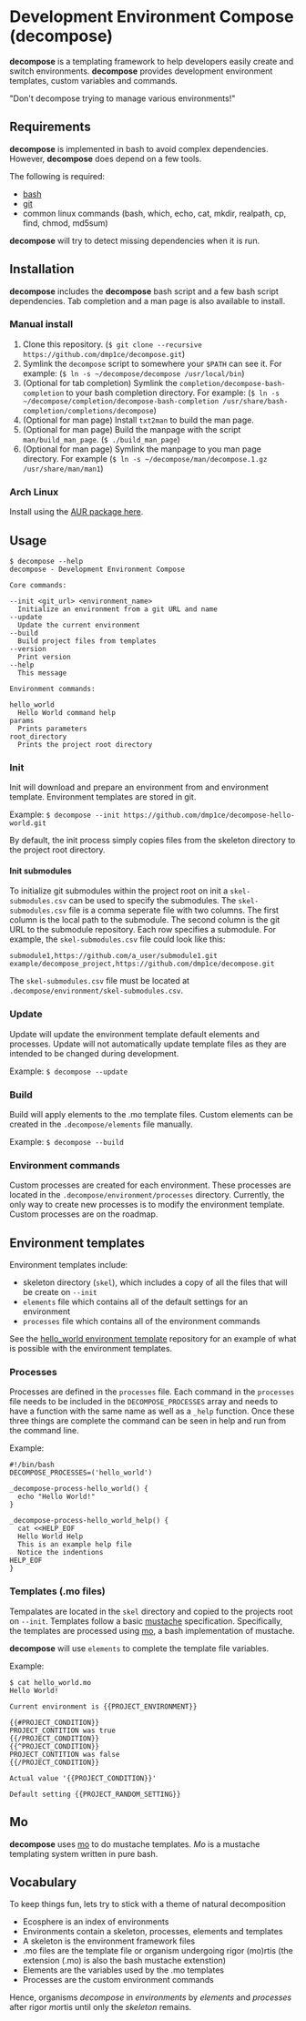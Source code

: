 # Development Environment Compose (**decompose**)

**decompose** is a templating framework to help developers easily create and switch environments. **decompose** provides development environment templates, custom variables and commands.

"Don't decompose trying to manage various environments!"

## Requirements

**decompose** is implemented in bash to avoid complex dependencies. However, **decompose** does depend on a few tools.

The following is required:
- [bash](https://en.wikipedia.org/wiki/Bash_%28Unix_shell%29)
- [git](www.git-scm.com)
- common linux commands (bash, which, echo, cat, mkdir, realpath, cp, find, chmod, md5sum)

**decompose** will try to detect missing dependencies when it is run.

## Installation

**decompose** includes the **decompose** bash script and a few bash script dependencies. Tab completion and a man page is also available to install.

### Manual install

1. Clone this repository. (`$ git clone --recursive https://github.com/dmp1ce/decompose.git`)
2. Symlink the `decompose` script to somewhere your `$PATH` can see it. For example: (`$ ln -s ~/decompose/decompose /usr/local/bin`)
3. (Optional for tab completion) Symlink the `completion/decompose-bash-completion` to your bash completion directory. For example: (`$ ln -s ~/decompose/completion/decompose-bash-completion /usr/share/bash-completion/completions/decompose`)
4. (Optional for man page) Install `txt2man` to build the man page.
5. (Optional for man page) Build the manpage with the script `man/build_man_page`. (`$ ./build_man_page`)
6. (Optional for man page) Symlink the manpage to you man page directory. For example (`$ ln -s ~/decompose/man/decompose.1.gz /usr/share/man/man1`)

### Arch Linux

Install using the [AUR package here](https://aur.archlinux.org/packages/decompose-git/).

## Usage

```
$ decompose --help
decompose - Development Environment Compose

Core commands:

--init <git_url> <environment_name>
  Initialize an environment from a git URL and name
--update
  Update the current environment
--build
  Build project files from templates
--version
  Print version
--help
  This message

Environment commands:

hello_world
  Hello World command help
params
  Prints parameters
root_directory
  Prints the project root directory
```

### Init

Init will download and prepare an environment from and environment template. Environment templates are stored in git.

Example:
`$ decompose --init https://github.com/dmp1ce/decompose-hello-world.git`

By default, the init process simply copies files from the skeleton directory to the project root directory.

#### Init submodules

To initialize git submodules within the project root on init a `skel-submodules.csv` can be used to specify the submodules. The `skel-submodules.csv` file is a comma seperate file with two columns. The first column is the local path to the submodule. The second column is the git URL to the submodule repository. Each row specifies a submodule. For example, the `skel-submodules.csv` file could look like this:

``` csv
submodule1,https://github.com/a_user/submodule1.git
example/decompose_project,https://github.com/dmp1ce/decompose.git
```

The `skel-submodules.csv` file must be located at `.decompose/environment/skel-submodules.csv`.

### Update

Update will update the environment template default elements and processes. Update will not automatically update template files as they are intended to be changed during development.

Example:
`$ decompose --update`

### Build

Build will apply elements to the .mo template files. Custom elements can be created in the `.decompose/elements` file manually.

Example:
`$ decompose --build`

### Environment commands

Custom processes are created for each environment. These processes are located in the `.decompose/environment/processes` directory. Currently, the only way to create new processes is to modify the environment template. Custom processes are on the roadmap.

## Environment templates

Environment templates include:

- skeleton directory (`skel`), which includes a copy of all the files that will be create on `--init`
- `elements` file which contains all of the default settings for an environment
- `processes` file which contains all of the environment commands

See the [hello_world environment template](https://github.com/dmp1ce/decompose-hello-world) repository for an example of what is possible with the environment templates.

### Processes

Processes are defined in the `processes` file. Each command in the `processes` file needs to be included in the `DECOMPOSE_PROCESSES` array and needs to have a function with the same name as well as a `_help` function. Once these three things are complete the command can be seen in help and run from the command line.

Example:
```
#!/bin/bash
DECOMPOSE_PROCESSES=('hello_world')

_decompose-process-hello_world() {
  echo "Hello World!"
}

_decompose-process-hello_world_help() {
  cat <<HELP_EOF
  Hello World Help
  This is an example help file
  Notice the indentions
HELP_EOF
}
```

### Templates (.mo files)

Tempalates are located in the `skel` directory and copied to the projects root on `--init`. Templates follow a basic [mustache](https://mustache.github.io/) specification. Specifically, the templates are processed using [mo](https://github.com/tests-always-included/mo), a bash implementation of mustache.

**decompose** will use `elements` to complete the template file variables.

Example:
```
$ cat hello_world.mo
Hello World!

Current environment is {{PROJECT_ENVIRONMENT}}

{{#PROJECT_CONDITION}}
PROJECT_CONTITION was true
{{/PROJECT_CONDITION}}
{{^PROJECT_CONDITION}}
PROJECT_CONTITION was false
{{/PROJECT_CONDITION}}

Actual value '{{PROJECT_CONDITION}}'

Default setting {{PROJECT_RANDOM_SETTING}}
```

## Mo

**decompose** uses [mo](https://github.com/tests-always-included/mo) to do mustache templates. *Mo* is a mustache templating system written in pure bash.

## Vocabulary

To keep things fun, lets try to stick with a theme of natural decomposition

- Ecosphere is an index of environments
- Environments contain a skeleton, processes, elements and templates
- A skeleton is the environment framework files
- .mo files are the template file or organism undergoing rigor (mo)rtis (the extension (.mo) is also the bash mustache extenstion)
- Elements are the variables used by the .mo templates
- Processes are the custom environment commands

Hence, organisms *decompose* in *environments* by *elements* and *processes* after rigor *mo*rtis until only the *skeleton* remains.
